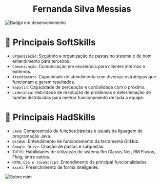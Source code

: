 <h1 align="center"> Fernanda Silva Messias</h1>



![Badge em  desenvolvimento](https://img.shields.io/badge/Analista%20de%20Sistemas%20e%20Desenvolvedora%20Java-8A2BE2)


# :hammer: Principais SoftSkills
- `Organização`: Seguindo a organização de pastas no sistema e de bom entendimento para terceiros.
- `Comunicação`: Comunicação em excelencia para clientes internos e externos.
- `Atendimento`: Capacidade de atendimento com diversas estratégias que funcionam e geram resultados.
- `Empatia`: Capacidade de percepção e cordialidade com o próximo.
- `Liderança`: Habilidade de resolução de problemas e determinação de tarefas distribuidas para melhor funcionamento de toda a equipe.

# :hammer: Principais HadSkills
- `Java`: Compreenção de funções básicas e usuais da liguagem de programação Java.
- `GitHub`: Entendimento de funcionamento da ferramenta GitHub.
- `Google Drive`: Criação de pastas e subpastas.
- `TOTVS`: Habilidades de utilização do sistema Rm Classis Net, RM Fluxos, Fluig, entre outros.
- `HTML,CSS e JavaScript`: Entendimento da principal funcionalidades.
- `Excel`: Preenchimento de forma inteligente.

![Sobre mim](https://github.com/user-attachments/assets/3844d99e-013f-4c28-8abc-5780769f317a)


